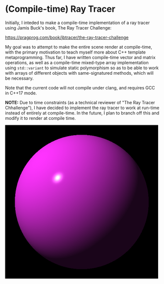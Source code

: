 # (Compile-time) Ray Tracer

Initially, I inteded to make a compile-time implementation of a ray tracer using Jamis Buck's book, The Ray Tracer Challenge:

https://pragprog.com/book/jbtracer/the-ray-tracer-challenge

My goal was to attempt to make the entire scene render at compile-time, with the primary motivation to teach myself more about C++ template metaprogramming. Thus far, I have written compile-time vector and matrix operations, as well as a compile-time mixed-type array implementation using `std::variant` to simulate static polymorphism so as to be able to work with arrays of different objects with same-signatured methods, which will be necessary.

Note that the current code will not compile under clang, and requires GCC in C++17 mode.

**NOTE:** Due to time constraints (as a technical reviewer of "The Ray Tracer Chhallenge"), I have decided to implement the ray tracer to work at run-time instead of entirely at compile-time. In the future, I plan to branch off this and modify it to render at compile time.

![sphere](output/sphere.png)
